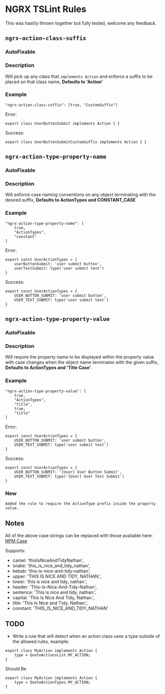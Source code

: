 # NGRX TSLint Rules

This was hastily thrown together but fully tested, welcome any feedback.

## `ngrx-action-class-suffix`

### **AutoFixable**

### Description

Will pick up any class that `implements Action` and enforce a suffix to be placed on that class name, **Defaults to 'Action'**

### Example

`"ngrx-action-class-suffix": [true, "CustomSuffix"]`

Error:

    export class UserButtonSubmit implements Action { }

Success:

    export class UserButtonSubmitCustomSuffix implements Action { }

## `ngrx-action-type-property-name`

### **AutoFixable**

### Description

Will enforce case naming conventions on any object terminating with the desired suffix, **Defaults to ActionTypes and CONSTANT_CASE**

### Example

```
"ngrx-action-type-property-name": [
    true,
    "ActionTypes",
    "constant"
]
```

Error:

    export const UserActionTypes = {
        userButtonSubmit: 'user submit button',
        userTextSubmit: type('user submit text')
    }

Success:

    export const UserActionTypes = {
        USER_BUTTON_SUBMIT: 'user submit button',
        USER_TEXT_SUBMIT: type('user submit text')
    }

## `ngrx-action-type-property-value`

### **AutoFixable**

### Description

Will require the property name to be displayed within the property value with case changes when the object name terminates with the given suffix, **Defaults to ActionTypes and 'Title Case'**.

### Example

    "ngrx-action-type-property-value": [
        true,
        "ActionTypes",
        "title",
        true,
        "title"
    ]

Error:

    export const UserActionTypes = {
        USER_BUTTON_SUBMIT: 'user submit button',
        USER_TEXT_SUBMIT: type('user submit text')
    }

Success:

    export const UserActionTypes = {
        USER_BUTTON_SUBMIT: '[User] User Button Submit',
        USER_TEXT_SUBMIT: type('[User] User Text Submit')
    }

### **New**
    Added the rule to require the ActionType prefix inside the property value.

## Notes

All of the above case strings can be replaced with those available here: [NPM Case](https://www.npmjs.com/package/case)

Supports:
- camel: 'thisIsNiceAndTidyNathan',
- snake: 'this_is_nice_and_tidy_nathan',
- kebab: 'this-is-nice-and-tidy-nathan',
- upper: 'THIS IS NICE AND TIDY, NATHAN.',
- lower: 'this is nice and tidy, nathan.',
- header: 'This-Is-Nice-And-Tidy-Nathan',
- sentence: 'This is nice and tidy, nathan.',
- capital: 'This Is Nice And Tidy, Nathan.',
- title: 'This Is Nice and Tidy, Nathan.',
- constant: 'THIS_IS_NICE_AND_TIDY_NATHAN'

## TODO
- Write a rule that will detect when an action class uses a type outside of the allowed rules, example:


```
export class MyAction implements Action {
    type = QuoteActionsList.MY_ACTION;
}
```


Should Be
```
export class MyAction implements Action {
    type = QuoteActionTypes.MY_ACTION;
}
```
